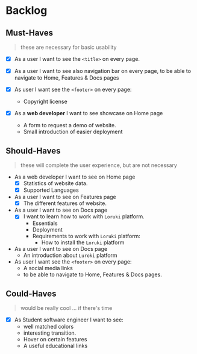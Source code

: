 # Backlog

## Must-Haves

> these are necessary for basic usability

- [x] As a user I want to see the `<title>` on every page.
- [x] As a user I want to see also navigation bar on every page, to be able to
      navigate to Home, Features & Docs pages
- [x] As user I want see the `<footer>` on every page:

  - Copyright license

- [x] As a **web developer** I want to see showcase on Home page
  - A form to request a demo of website.
  - Small introduction of easier deployment

## Should-Haves

> these will complete the user experience, but are not necessary

- As a web developer I want to see on Home page
  - [x] Statistics of website data.
  - [x] Supported Languages
- As a user I want to see on Features page
  - [x] The different features of website.
- As a user I want to see on Docs page
  - [x] I want to learn how to work with `Loruki` platform.
    - Essentials
    - Deployment
    - Requirements to work with `Loruki` platform:
      - How to install the `Loruki` platform
- As a user I want to see on Docs page
  - An introduction about `Luroki` platform
- As user I want see the `<footer>` on every page:
  - A social media links
  - to be able to navigate to Home, Features & Docs pages.

## Could-Haves

> would be really cool ... if there's time

- [x] As Student software engineer I want to see:
  - well matched colors
  - interesting transition.
  - Hover on certain features
  - A useful educational links
